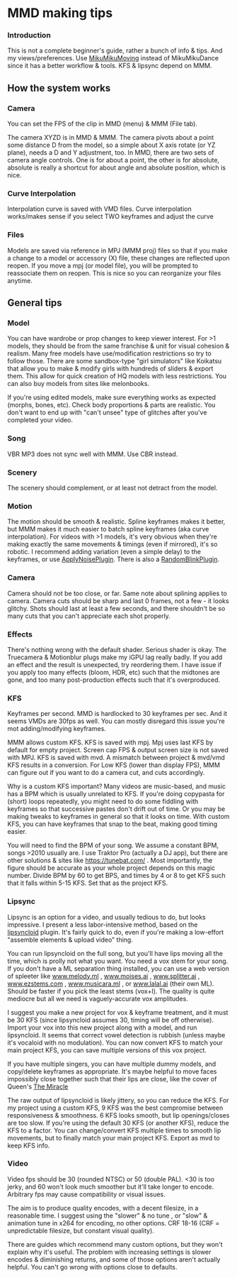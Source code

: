 # MMD making tips

### Introduction

This is not a complete beginner's guide, rather a bunch of info & tips. And my views/preferences. Use [MikuMikuMoving](https://sites.google.com/site/mikumikumovingeng/home) instead of MikuMikuDance since it has a better workflow & tools. KFS & lipsync depend on MMM.

## How the system works

### Camera
You can set the FPS of the clip in MMD (menu) & MMM (File tab).

The camera XYZD is in MMD & MMM. The camera pivots about a point some distance D from the model, so a simple about X axis rotate (or YZ plane), needs a D and Y adjustment, too. In MMD, there are two sets of camera angle controls. One is for about a point, the other is for absolute, absolute is really a shortcut for about angle and absolute position, which is nice.

### Curve Interpolation
Interpolation curve is saved with VMD files. Curve interpolation works/makes sense if you select TWO keyframes and adjust the curve

### Files

Models are saved via reference in MPJ (MMM proj) files so that if you make a change to a model or accessory (X) file, these changes are reflected upon reopen. If you move a mpj (or model file), you will be prompted to reassociate them on reopen. This is nice so you can reorganize your files anytime.

## General tips

### Model

You can have wardrobe or prop changes to keep viewer interest. For >1 models, they should be from the same franchise & unit for visual cohesion & realism. Many free models have use/modification restrictions so try to follow those. There are some sandbox-type "girl simulators" like Koikatsu that allow you to make & modify girls with hundreds of sliders & export them. This allow for quick creation of HQ models with less restrictions. You can also buy models from sites like melonbooks.

If you're using edited models, make sure everything works as expected (morphs, bones, etc). Check body proportions & parts are realistic. You don't want to end up with "can't unsee" type of glitches after you've completed your video.

### Song

VBR MP3 does not sync well with MMM. Use CBR instead.

### Scenery

The scenery should complement, or at least not detract from the model.

### Motion

The motion should be smooth & realistic. Spline keyframes makes it better, but MMM makes it much easier to batch spline keyframes (aka curve interpolation). For videos with >1 models, it's very obvious when they're making exactly the same movements & timings (even if mirrored), it's so robotic. I recommend adding variation (even a simple delay) to the keyframes, or use [ApplyNoisePlugin](https://sorairo.pictures/3dcg/tools/). There is also a [RandomBlinkPlugin](http://t.co/jyNYVHUSzC).

### Camera

Camera should not be too close, or far. Same note about splining applies to camera. Camera cuts should be sharp and last 0 frames, not a few - it looks glitchy. Shots should last at least a few seconds, and there shouldn't be so many cuts that you can't appreciate each shot properly.

### Effects

There's nothing wrong with the default shader. Serious shader is okay. The Truecamera & Motionblur plugs make my iGPU lag really badly. If you add an effect and the result is unexpected, try reordering them. I have issue if you apply too many effects (bloom, HDR, etc) such that the midtones are gone, and too many post-production effects such that it's overproduced.

### KFS
Keyframes per second. MMD is hardlocked to 30 keyframes per sec. And it seems VMDs are 30fps as well. You can mostly disregard this issue you're mot adding/modifying keyframes.

MMM allows custom KFS. KFS is saved with mpj. Mpj uses last KFS by default for empty project. Screen cap FPS & output screen size is not saved with MPJ. KFS is saved with mvd. A mismatch between project & mvd/vmd KFS results in a conversion. For Low KFS (lower than display FPS), MMM can figure out if you want to do a camera cut, and cuts accordingly.

Why is a custom KFS important? Many videos are music-based, and music has a BPM which is usually unrelated to KFS. If you're doing copypasta for (short) loops repeatedly, you might need to do some fiddling with keyframes so that successive pastes don't drift out of time. Or you may be making tweaks to keyframes in general so that it looks on time. With custom KFS, you can have keyframes that snap to the beat, making good timing easier.

You will need to find the BPM of your song. We assume a constant BPM, songs >2010 usually are. I use Traktor Pro (actually a DJ app), but there are other solutions & sites like https://tunebat.com/ . Most importantly, the figure should be accurate as your whole project depends on this magic number. Divide BPM by 60 to get BPS, and times by 4 or 8 to get KFS such that it falls within 5-15 KFS. Set that as the project KFS.

### Lipsync
Lipsync is an option for a video, and usually tedious to do, but looks impressive. I present a less labor-intensive method, based on the [lipsyncloid](https://bowlroll.net/file/29218) plugin. It's fairly quick to do, even if you're making a low-effort "assemble elements & upload video" thing.

You can run lipsyncloid on the full song, but you'll have lips moving all the time, which is prolly not what you want. You need a vox stem for your song. If you don't have a ML separation thing installed, you can use a web version of spleeter like www.melody.ml , www.moises.ai , www.splitter.ai , www.ezstems.com , www.musicara.ml , or www.lalal.ai (their own ML). Should be faster if you pick the least stems (vox+I). The quality is quite mediocre but all we need is vaguely-accurate vox amplitudes.

I suggest you make a new project for vox & keyframe treatment, and it must be 30 KFS (since lipsyncloid assumes 30, timing will be off otherwise). Import your vox into this new project along with a model, and run lipsyncloid. It seems that correct vowel detection is rubbish (unless maybe it's vocaloid with no modulation). You can now convert KFS to match your main project KFS, you can save multiple versions of this vox project.

If you have multiple singers, you can have multiple dummy models, and copy/delete keyframes as appropriate. It's maybe helpful to move faces impossibly close together such that their lips are close, like the cover of Queen's [The Miracle](https://upload.wikimedia.org/wikipedia/en/e/e3/Queen_The_Miracle.png)

The raw output of lipsyncloid is likely jittery, so you can reduce the KFS. For my project using a custom KFS, 9 KFS was the best compromise between responsiveness & smoothness. 6 KFS looks smooth, but lip openings/closes are too slow. If you're using the default 30 KFS (or another KFS), reduce the KFS to a factor. You can change/convert KFS multiple times to smooth lip movements, but to finally match your main project KFS. Export as mvd to keep KFS info.

### Video
Video fps should be 30 (rounded NTSC) or 50 (double PAL). <30 is too jerky, and 60 won't look much smoother but it'll take longer to encode. Arbitrary fps may cause compatibility or visual issues.

The aim is to produce quality encodes, with a decent filesize, in a reasonable time. I suggest using the "slower" & no tune , or "slow" & animation tune in x264 for encoding, no other options. CRF 18-16 (CRF = unpredictable filesize, but constant visual quality).

There are guides which recommend many custom options, but they won't explain why it's useful. The problem with increasing settings is slower encodes & diminishing returns, and some of those options aren't actually helpful. You can't go wrong with options close to defaults.
